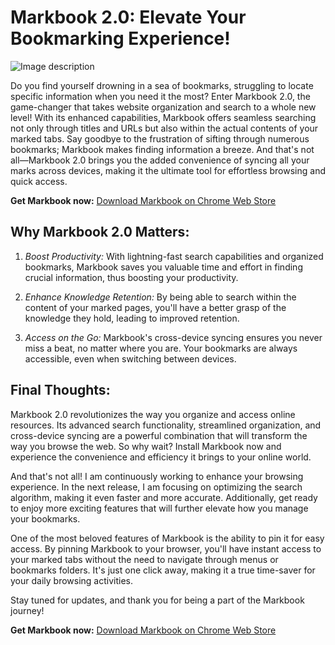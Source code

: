 # Markbook 2.0: Elevate Your Bookmarking Experience!

![Image description](https://dev-to-uploads.s3.amazonaws.com/uploads/articles/xek2xltrg52rs2rinhgp.png)

Do you find yourself drowning in a sea of bookmarks, struggling to locate specific information when you need it the most? Enter Markbook 2.0, the game-changer that takes website organization and search to a whole new level! With its enhanced capabilities, Markbook offers seamless searching not only through titles and URLs but also within the actual contents of your marked tabs. Say goodbye to the frustration of sifting through numerous bookmarks; Markbook makes finding information a breeze. And that's not all—Markbook 2.0 brings you the added convenience of syncing all your marks across devices, making it the ultimate tool for effortless browsing and quick access.

**Get Markbook now:** [Download Markbook on Chrome Web Store](https://chrome.google.com/webstore/detail/markbook/jbfinpijiheebocjpioghehgoibdnkdc)

## Why Markbook 2.0 Matters:

1. *Boost Productivity:* With lightning-fast search capabilities and organized bookmarks, Markbook saves you valuable time and effort in finding crucial information, thus boosting your productivity.

2. *Enhance Knowledge Retention:* By being able to search within the content of your marked pages, you'll have a better grasp of the knowledge they hold, leading to improved retention.

3. *Access on the Go:* Markbook's cross-device syncing ensures you never miss a beat, no matter where you are. Your bookmarks are always accessible, even when switching between devices.

## Final Thoughts:

Markbook 2.0 revolutionizes the way you organize and access online resources. Its advanced search functionality, streamlined organization, and cross-device syncing are a powerful combination that will transform the way you browse the web. So why wait? Install Markbook now and experience the convenience and efficiency it brings to your online world.

And that's not all! I am continuously working to enhance your browsing experience. In the next release, I am focusing on optimizing the search algorithm, making it even faster and more accurate. Additionally, get ready to enjoy more exciting features that will further elevate how you manage your bookmarks.

One of the most beloved features of Markbook is the ability to pin it for easy access. By pinning Markbook to your browser, you'll have instant access to your marked tabs without the need to navigate through menus or bookmarks folders. It's just one click away, making it a true time-saver for your daily browsing activities.

Stay tuned for updates, and thank you for being a part of the Markbook journey!

**Get Markbook now:** [Download Markbook on Chrome Web Store](https://chrome.google.com/webstore/detail/markbook/jbfinpijiheebocjpioghehgoibdnkdc)


